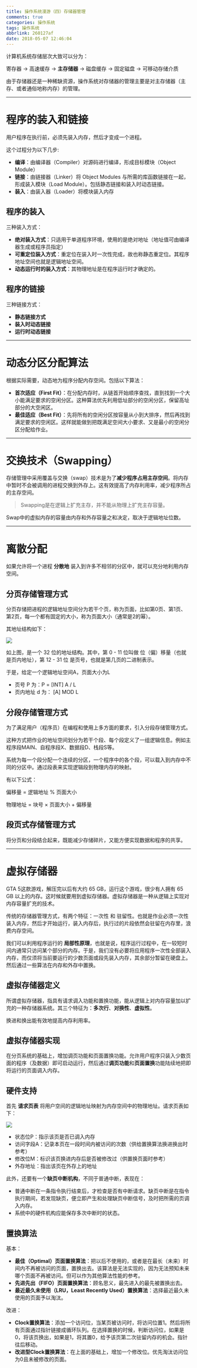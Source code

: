 ```yaml
---
title: 操作系统漫游（四）存储器管理
comments: true
categories: 操作系统
tags: 操作系统
abbrlink: 260127af
date: 2018-05-07 12:46:04
---
```


计算机系统存储层次大致可以分为：

寄存器 -> 高速缓存 -> **主存储器** -> 磁盘缓存 -> 固定磁盘 -> 可移动存储介质

由于存储器还是一种稀缺资源，操作系统对存储器的管理主要是对主存储器（主存、或者通俗地称内存）的管理。

<!-- more -->

---

# 程序的装入和链接

用户程序在执行前，必须先装入内存，然后才变成一个进程。

这个过程分为以下几步:
- **编译**：由编译器（Compiler）对源码进行编译，形成目标模块（Object Module）
- **链接**：由链接器（Linker）将 Object Modules 与所需的库函数链接在一起，形成装入模块（Load Module）。包括静态链接和装入时动态链接。
- **装入**：由装入器（Loader）将模块装入内存

## 程序的装入

三种装入方式：

- **绝对装入方式**：只适用于单道程序环境，使用的是绝对地址（地址值可由编译器生成或程序员指定）
- **可重定位装入方式**：重定位在装入时一次性完成，故也称静态重定位。其程序地址空间也就是逻辑地址空间。
- **动态运行时的装入方式**：其物理地址是在程序运行时才确定的。

## 程序的链接

三种链接方式：

- **静态链接方式**
- **装入时动态链接**
- **运行时动态链接**



---

# 动态分区分配算法

根据实际需要，动态地为程序分配内存空间。包括以下算法：

- **首次适应（First Fit）**：在分配内存时，从链首开始顺序查找，直到找到一个大小能满足要求的空闲分区。这种算法优先利用低址部分的空闲分区，保留高址部分的大空闲区。
- **最佳适应（Best Fit）**：先将所有的空闲分区按容量从小到大排序，然后再找到满足要求的空闲区。这样就能做到把既满足空间大小要求、又是最小的空闲分区分配给作业。

---

# 交换技术（Swapping）

存储管理中采用覆盖与交换（swap）技术是为了**减少程序占用主存空间**。将内存中暂时不会被调用的进程交换到外存上。这有效提高了内存利用率，减少程序所占的主存空间。

> Swapping是在逻辑上扩充主存，并不能从物理上扩充主存容量。

Swap中的虚拟内存的容量由内存和外存容量之和决定，取决于逻辑地址位数。

---

# 离散分配

如果允许将一个进程 **分散地** 装入到许多不相邻的分区中，就可以充分地利用内存空间。

## 分页存储管理方式

分页存储把进程的逻辑地址空间分为若干个页，称为页面，比如第0页、第1页、第2页，每一个都有固定的大小，称为页面大小（通常是2的幂）。

其地址结构如下：

![](../../../../images/OS/page.png)

如上图，是一个 32 位的地址结构。其中，第 0 - 11 位叫做 位（偏）移量（也就是页内地址），第 12 - 31 位 是页号，也就是第几页的二进制表示。

于是，给定一个逻辑地址空间A，页面大小为L

- 页号 P 为：P = [INT] A / L
- 页内地址 d 为： [A] MOD L

## 分段存储管理方式

为了满足用户（程序员）在编程和使用上多方面的要求，引入分段存储管理方式。

这种方式把作业的地址空间划分为若干个段、每个段定义了一组逻辑信息。例如主程序段MAIN、自程序段X、数据段D、栈段S等。

系统为每一个段分配一个连续的分区，一个程序中的各个段，可以载入到内存中不同的分区中。通过段表来实现逻辑段到物理内存的映射。

有以下公式：

 偏移量 = 逻辑地址 % 页面大小

 物理地址 = 块号 × 页面大小 + 偏移量


## 段页式存储管理方式

将分页和分段结合起来，既能减少存储碎片，又能方便实现数据和程序的共享。

---

# 虚拟存储器

GTA 5这款游戏，解压完以后有大约 65 GB，运行这个游戏，很少有人拥有 65 GB 以上的内存。这时候就要用到虚拟存储器。虚拟存储器是一种从逻辑上实现对内存容量扩充的技术。

传统的存储器管理方式，有两个特征：一次性 和 驻留性。也就是作业必须一次性装入内存，然后才开始运行，装入内存后，执行过的片段依然会驻留在内存里，浪费内存空间。

我们可以利用程序运行的 **局部性原理**，也就是说，程序运行过程中，在一较短时间内通常只访问某个部分的内存。于是，我们没有必要将应用程序一次性全部装入内存，而仅须将当前要运行的少数页面或段先装入内存，其余部分暂留在硬盘上。然后通过一些算法在内存和外存中置换。

## 虚拟存储器定义

所谓虚拟存储器，指具有请求调入功能和置换功能，能从逻辑上对内存容量加以扩充的一种存储器系统。其三个特征为：**多次行**、**对换性**、**虚拟性**。

换进和换出能有效地提高内存利用率。

## 虚拟存储器实现

在分页系统的基础上，增加调页功能和页面置换功能。允许用户程序只装入少数页面的程序（及数据）即可启动运行，然后通过**调页功能**和**页面置换**功能陆续地把即将运行的页面调入内存。

## 硬件支持

首先 **请求页表** 将用户空间的逻辑地址映射为内存空间中的物理地址。请求页表如下：

![](../../../../images/OS/reqpage.png)

- 状态位P：指示该页是否已调入内存
- 访问字段A：记录本页在一段时间内被访问的次数（供给置换算法换进换出时参考）
- 修改位M：标识该页换进内存后是否被修改过（供置换页面时参考）
- 外存地址：指出该页在外存上的地址

此外，还要有一个**缺页中断机构**，不同于普通中断，表现在：

- 普通中断在一条指令执行结束后，才检查是否有中断请求。缺页中断是在指令执行期间，若发现缺页，便立即产生和处理缺页中断信号，及时把所需的页调入内存。
- 系统中的硬件机构应能保存多次中断时的状态。

## 置换算法

基本：

- **最佳（Optimal）页面置换算法**：把以后不使用的，或者是在最长（未来）时间内不再被访问的页面，置换出去。该算法是无法实现的，因为无法预知未来哪个页面不再被访问。但可以作为其他算法性能的参考。
- **先进先出（FIFO）页面置换算法**：顾名思义，最先进入的最先被置换出去。
- **最近最久未使用（LRU，Least Recently Used）置换算法**：选择最近最久未使用的页面予以淘汰。

改进：

- **Clock置换算法**：添加一个访问位，当某页被访问时，将访问位置1。然后将所有页面通过指针链接成循环队列。在选择置换的时候，判断访问位，如果是0，将该页换出，如果是1，将其置0，给予该页第二次驻留内存的机会。指针往后移动。
- **改进型Clock置换算法**：在上面的基础上，增加一个修改位。优先淘汰访问位为0且未被修改的页面。

